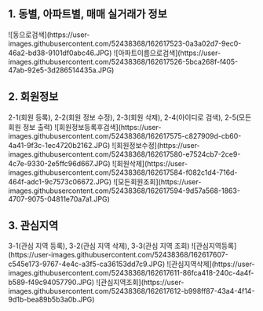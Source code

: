 <h2>1. 동별, 아파트별, 매매 실거래가 정보  </h2>
![동으로검색](https://user-images.githubusercontent.com/52438368/162617523-0a3a02d7-9ec0-46a2-bd38-9101df0abc46.JPG)  
![아파트이름으로검색](https://user-images.githubusercontent.com/52438368/162617526-5bca268f-f405-47ab-92e5-3d286514435a.JPG)  

<h2>2. 회원정보</h2>  
2-1(회원 등록), 2-2(회원 정보 수정), 2-3(회원 삭제), 2-4(아이디로 검색), 2-5(모든 회원 정보 출력)
![회원정보등록후검색](https://user-images.githubusercontent.com/52438368/162617575-c827909d-cb60-4a41-9f3c-1ec4720b2162.JPG)  
![회원정보수정](https://user-images.githubusercontent.com/52438368/162617580-e7524cb7-2ce9-4c7e-9330-2e5ffc96d667.JPG)  
![회원삭제](https://user-images.githubusercontent.com/52438368/162617584-f082c1d4-716d-464f-adc1-9c7573c06672.JPG)  
![모든회원조회](https://user-images.githubusercontent.com/52438368/162617594-9d57a568-1863-4707-9075-04811e70a7a1.JPG)  

<h2>3. 관심지역</h2>
3-1(관심 지역 등록), 3-2(관심 지역 삭제), 3-3(관심 지역 조회)
![관심지역등록](https://user-images.githubusercontent.com/52438368/162617607-c545e173-9767-4e4c-a3f5-ca36153dd7c9.JPG)  
![관심지역삭제](https://user-images.githubusercontent.com/52438368/162617611-86fca418-240c-4a4f-b589-f49c94057790.JPG)  
![관심지역조회](https://user-images.githubusercontent.com/52438368/162617612-b998ff87-43a4-4f14-9d1b-bea89b5b3a0b.JPG)  
